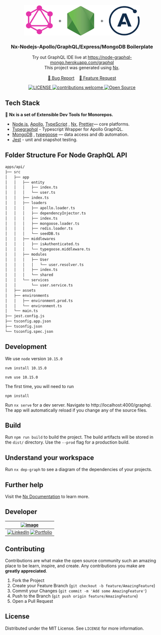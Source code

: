 <!-- PROJECT LOGO -->
<br />
<p align="center">
  <a href="#">
    <img src="./logo.png" alt="Nx" width="380" height="100">
  </a>

  <h3 align="center">Nx-Nodejs-Apollo/GraphQL/Express/MongoDB Boilerplate</h3>
  <p align="center">
    Try out GraphQL IDE live at <a href="https://node-graphql-mongo.herokuapp.com/graphql">https://node-graphql-mongo.herokuapp.com/graphql</a>  
    <br />
    This project was generated using <a href="https://nx.dev">Nx</a>.
    <br />
    <br />
    <a href="https://github.com/smithg09/nx-node-apollo-grahql-mongo/issues/new?assignees=&labels=&template=bug_report.md&title=">🐞 Bug Report</a> &nbsp;&nbsp;
    <a href="https://github.com/smithg09/nx-node-apollo-grahql-mongo/issues/new?assignees=&labels=&template=feature_request.md&title=">📢 Feature Request</a>
    <br />
  </p>
<p align="center">
<a href="https://github.com/smithg09/nx-node-apollo-grahql-mongo/blob/master/LICENSE">
    <img src="https://img.shields.io/github/license/mashape/apistatus.svg" alt="LICENSE">
</a>
<a href="https://github.com/smithg09/nx-node-apollo-grahql-mongo/issues">
    <img src="https://img.shields.io/badge/contributions-welcome-brightgreen.svg?style=flat" alt="contributions welcome">
</a>
<a href="#">
    <img src="https://badges.frapsoft.com/os/v1/open-source.svg?v=103" alt="Open Source">
</a>
</p>
</p>

## Tech Stack

🔎 **Nx is a set of Extensible Dev Tools for Monorepos.**

* [Node.js](https://nodejs.org/en/), [Apollo](https://www.apollographql.com/), [TypeScript](https://www.typescriptlang.org/) , [Nx](https://nx.dev),  [Prettier](https://prettier.io/)— core platforms.
* [Typegraphql](https://typegraphql.com/) - Typescript Wrapper for Apollo GraphQL. 
* [MongoDB](https://www.mongodb.com/) , [typegoose](https://typegoose.github.io/typegoose/) — data access and db automation.
* [Jest](https://jestjs.io/) - unit and snapshot testing.

## Folder Structure For Node GraphQL API 
```bash
apps/api/
├── src
│   ├── app
│   │   ├── entity
│   │   │   ├── index.ts
│   │   │   └── user.ts
│   │   ├── index.ts
│   │   ├── loaders
│   │   │   ├── apollo.loader.ts
│   │   │   ├── dependencyInjector.ts
│   │   │   ├── index.ts
│   │   │   ├── mongoose.loader.ts
│   │   │   ├── redis.loader.ts
│   │   │   └── seedDB.ts
│   │   ├── middlewares
│   │   │   ├── isAuthenticated.ts
│   │   │   └── typegoose.middleware.ts
│   │   ├── modules
│   │   │   ├── User
│   │   │   │   └── user.resolver.ts
│   │   │   ├── index.ts
│   │   │   └── shared
│   │   └── services
│   │       └── user.service.ts
│   ├── assets
│   ├── environments
│   │   ├── environment.prod.ts
│   │   └── environment.ts
│   └── main.ts
├── jest.config.js
├── tsconfig.app.json
├── tsconfig.json
└── tsconfig.spec.json
```

## Development

We use `node` version `10.15.0`

```
nvm install 10.15.0
```

```
nvm use 10.15.0
```

The first time, you will need to run

```
npm install
```

Run `nx serve` for a dev server. Navigate to http://localhost:4000/graphql. The app will automatically reload if you change any of the source files.

## Build

Run `npm run build` to build the project. The build artifacts will be stored in the `dist/` directory. Use the `--prod` flag for a production build.

## Understand your workspace

Run `nx dep-graph` to see a diagram of the dependencies of your projects.

## Further help

Visit the [Nx Documentation](https://nx.dev) to learn more.

## Developer 
| [![image](https://avatars3.githubusercontent.com/u/41014321?s=128&v=4)](https://smithgajjar.dev) |
|:-:|
| [![LinkedIn](https://icons.iconarchive.com/icons/danleech/simple/32/linkedin-icon.png)](https://www.linkedin.com/in/smith-gajjar-5a27716b/) [![Portfolio](https://icons.iconarchive.com/icons/dtafalonso/android-lollipop/32/Browser-icon.png)](https://smithgajjar.dev) |

<!-- CONTRIBUTING -->
## Contributing

Contributions are what make the open source community such an amazing place to be learn, inspire, and create. Any contributions you make are **greatly appreciated**.

1. Fork the Project
2. Create your Feature Branch (`git checkout -b feature/AmazingFeature`)
3. Commit your Changes (`git commit -m 'Add some AmazingFeature'`)
4. Push to the Branch (`git push origin feature/AmazingFeature`)
5. Open a Pull Request

<!-- LICENSE -->
## License

Distributed under the MIT License. See `LICENSE` for more information.
